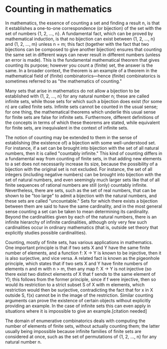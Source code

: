 # Counting in mathematics

In mathematics, the essence of counting a set and finding a result n, is that it establishes a one-to-one correspondence (or bijection) of the set with the set of numbers {1, 2, ..., n}. A fundamental fact, which can be proved by mathematical induction, is that no bijection can exist between {1, 2, ..., n} and {1, 2, ..., m} unless n = m; this fact (together with the fact that two bijections can be composed to give another bijection) ensures that counting the same set in different ways can never result in different numbers (unless an error is made). This is the fundamental mathematical theorem that gives counting its purpose; however you count a (finite) set, the answer is the same. In a broader context, the theorem is an example of a theorem in the mathematical field of (finite) combinatorics—hence (finite) combinatorics is sometimes referred to as "the mathematics of counting."

Many sets that arise in mathematics do not allow a bijection to be established with {1, 2, ..., n} for any natural number n; these are called infinite sets, while those sets for which such a bijection does exist (for some n) are called finite sets. Infinite sets cannot be counted in the usual sense; for one thing, the mathematical theorems which underlie this usual sense for finite sets are false for infinite sets. Furthermore, different definitions of the concepts in terms of which these theorems are stated, while equivalent for finite sets, are inequivalent in the context of infinite sets.

The notion of counting may be extended to them in the sense of establishing (the existence of) a bijection with some well-understood set. For instance, if a set can be brought into bijection with the set of all natural numbers, then it is called "countably infinite." This kind of counting differs in a fundamental way from counting of finite sets, in that adding new elements to a set does not necessarily increase its size, because the possibility of a bijection with the original set is not excluded. For instance, the set of all integers (including negative numbers) can be brought into bijection with the set of natural numbers, and even seemingly much larger sets like that of all finite sequences of rational numbers are still (only) countably infinite. Nevertheless, there are sets, such as the set of real numbers, that can be shown to be "too large" to admit a bijection with the natural numbers, and these sets are called "uncountable." Sets for which there exists a bijection between them are said to have the same cardinality, and in the most general sense counting a set can be taken to mean determining its cardinality. Beyond the cardinalities given by each of the natural numbers, there is an infinite hierarchy of infinite cardinalities, although only very few such cardinalities occur in ordinary mathematics (that is, outside set theory that explicitly studies possible cardinalities).

Counting, mostly of finite sets, has various applications in mathematics. One important principle is that if two sets X and Y have the same finite number of elements, and a function f: X → Y is known to be injective, then it is also surjective, and vice versa. A related fact is known as the pigeonhole principle, which states that if two sets X and Y have finite numbers of elements n and m with n > m, then any map f: X → Y is not injective (so there exist two distinct elements of X that f sends to the same element of Y); this follows from the former principle, since if f were injective, then so would its restriction to a strict subset S of X with m elements, which restriction would then be surjective, contradicting the fact that for x in X outside S, f(x) cannot be in the image of the restriction. Similar counting arguments can prove the existence of certain objects without explicitly providing an example. In the case of infinite sets this can even apply in situations where it is impossible to give an example.[citation needed]

The domain of enumerative combinatorics deals with computing the number of elements of finite sets, without actually counting them; the latter usually being impossible because infinite families of finite sets are considered at once, such as the set of permutations of {1, 2, ..., n} for any natural number n.